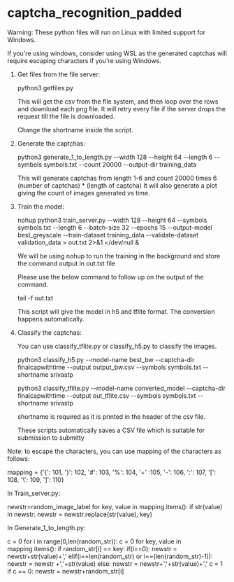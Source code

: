 # captcha_recognition_padded

Warning: These python files will run on Linux with limited support for Windows.

If you're using windows, consider using WSL as the generated captchas will require escaping characters if you're using Windows.

1.  Get files from the file server:

    python3 getfiles.py

    This will get the csv from the flle system, and then loop over the rows and download each png file.
    It will retry every file if the server drops the request till the file is downloaded.

    Change the shortname inside the script.

3.  Generate the captchas:

    python3 generate_1_to_length.py --width 128 --height 64 --length 6 --symbols symbols.txt --count 20000 --output-dir training_data

    This will generate captchas from length 1-6 and count 20000 times 6 (number of captchas) * (length of captcha)
    It will also generate a plot giving the count of images generated vs time.

4.  Train the model:

    nohup python3 train_server.py --width 128 --height 64 --symbols symbols.txt --length 6 --batch-size 32 --epochs 15 --output-model best_greyscale --train-dataset training_data --validate-dataset validation_data > out.txt 2>&1 </dev/null &

    We will be using nohup to run the training in the background and store the command output in out.txt file

    Please use the below command to follow up on the output of the command.

    tail -f out.txt

    This script will give the model in h5 and tflite format. The conversion happens automatically.

6.  Classify the captchas:

    You can use classify_tflite.py or classify_h5.py to classify the images.

    python3 classify_h5.py --model-name best_bw --captcha-dir finalcapwithtime --output output_bw.csv --symbols symbols.txt --shortname srivastp

    python3 classify_tflite.py --model-name converted_model --captcha-dir finalcapwithtime --output out_tflite.csv --symbols symbols.txt --shortname srivastp

    shortname is required as it is printed in the header of the csv file.

    These scripts automatically saves a CSV file which is suitable for submission to submitty


Note: to escape the characters,
you can use mapping of the characters as follows:

mapping = {'{': 101, '}': 102, '#': 103, '%': 104, '+' :105, '-': 106, ':': 107, '[': 108, '\\': 109, ']': 110}

In Train_server.py:

newstr=random_image_label
for key, value in mapping.items():
    if str(value) in newstr:
        newstr = newstr.replace(str(value), key)

In Generate_1_to_length.py:

c = 0
for i in range(0,len(random_str)):
    c = 0
    for key, value in mapping.items():
        if random_str[i] == key:
            if(i==0):
                newstr = newstr+str(value)+','
            elif(i==len(random_str) or i==(len(random_str)-1)):
                newstr = newstr +','+str(value)
            else:
                newstr = newstr+','+str(value)+','
            c = 1
    if c == 0:
        newstr = newstr+random_str[i]
